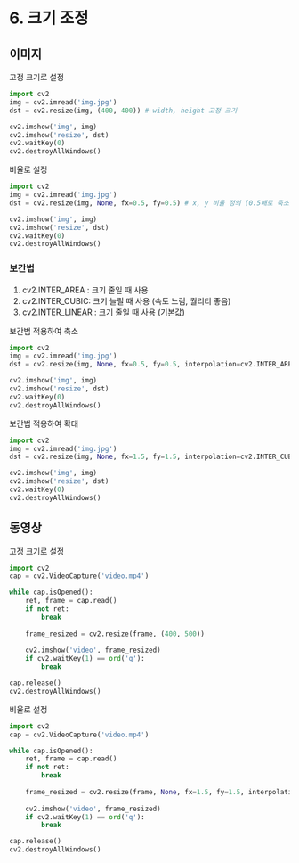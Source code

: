 # 6. 크기 조정

## 이미지

고정 크기로 설정

```python
import cv2
img = cv2.imread('img.jpg')
dst = cv2.resize(img, (400, 400)) # width, height 고정 크기

cv2.imshow('img', img)
cv2.imshow('resize', dst)
cv2.waitKey(0)
cv2.destroyAllWindows()
```

비율로 설정

```python
import cv2
img = cv2.imread('img.jpg')
dst = cv2.resize(img, None, fx=0.5, fy=0.5) # x, y 비율 정의 (0.5배로 축소)

cv2.imshow('img', img)
cv2.imshow('resize', dst)
cv2.waitKey(0)
cv2.destroyAllWindows()
```

### 보간법
1. cv2.INTER_AREA : 크기 줄일 때 사용
1. cv2.INTER_CUBIC: 크기 늘릴 때 사용 (속도 느림, 퀄리티 좋음)
1. cv2.INTER_LINEAR : 크기 줄일 때 사용 (기본값)

보간법 적용하여 축소

```python
import cv2
img = cv2.imread('img.jpg')
dst = cv2.resize(img, None, fx=0.5, fy=0.5, interpolation=cv2.INTER_AREA) # x, y 비율 정의 (0.5배로 축소)

cv2.imshow('img', img)
cv2.imshow('resize', dst)
cv2.waitKey(0)
cv2.destroyAllWindows()
```

보간법 적용하여 확대

```python
import cv2
img = cv2.imread('img.jpg')
dst = cv2.resize(img, None, fx=1.5, fy=1.5, interpolation=cv2.INTER_CUBIC) # x, y 비율 정의 (1.5배로 확대)

cv2.imshow('img', img)
cv2.imshow('resize', dst)
cv2.waitKey(0)
cv2.destroyAllWindows()
```

## 동영상

고정 크기로 설정

```python
import cv2
cap = cv2.VideoCapture('video.mp4')

while cap.isOpened():
    ret, frame = cap.read()
    if not ret:
        break
        
    frame_resized = cv2.resize(frame, (400, 500))
        
    cv2.imshow('video', frame_resized)
    if cv2.waitKey(1) == ord('q'):
        break

cap.release()
cv2.destroyAllWindows()
```

비율로 설정

```python
import cv2
cap = cv2.VideoCapture('video.mp4')

while cap.isOpened():
    ret, frame = cap.read()
    if not ret:
        break
        
    frame_resized = cv2.resize(frame, None, fx=1.5, fy=1.5, interpolation=cv2.INTER_CUBIC)
        
    cv2.imshow('video', frame_resized)
    if cv2.waitKey(1) == ord('q'):
        break

cap.release()
cv2.destroyAllWindows()
```

